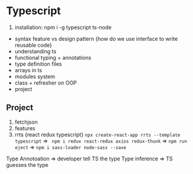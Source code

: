 # Typescript

1. installation: npm i -g typescript ts-node

- syntax feature vs design pattern {how do we use interface to write reusable code}
- understanding ts
- functional typing + annotations
- type definition files
- arrays in ts
- modules system
- class + refresher on OOP
- project

## Project

1. fetchjson
2. features
3. rrts {react redux typescript} `npx create-react-app rrts --template typescript` => ` npm i redux react-redux axios redux-thunk` => `npm run eject` => `npm i sass-loader node-sass --save`

Type Annotoation => developer tell TS the type
Type inference => TS guesses the type
